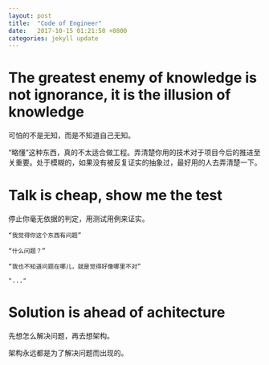 ```yaml
---
layout: post
title:  "Code of Engineer"
date:   2017-10-15 01:21:50 +0800
categories: jekyll update
---
```

# The greatest enemy of knowledge is not ignorance, it is the illusion of knowledge
可怕的不是无知，而是不知道自己无知。

“略懂”这种东西，真的不太适合做工程。弄清楚你用的技术对于项目今后的推进至关重要。处于模糊的，如果没有被反复证实的抽象过，最好用的人去弄清楚一下。
# Talk is cheap, show me the test
停止你毫无依据的判定，用测试用例来证实。

```
“我觉得你这个东西有问题”

“什么问题？”

“我也不知道问题在哪儿，就是觉得好像哪里不对”

"..."
```

# Solution is ahead of achitecture
先想怎么解决问题，再去想架构。

架构永远都是为了解决问题而出现的。
